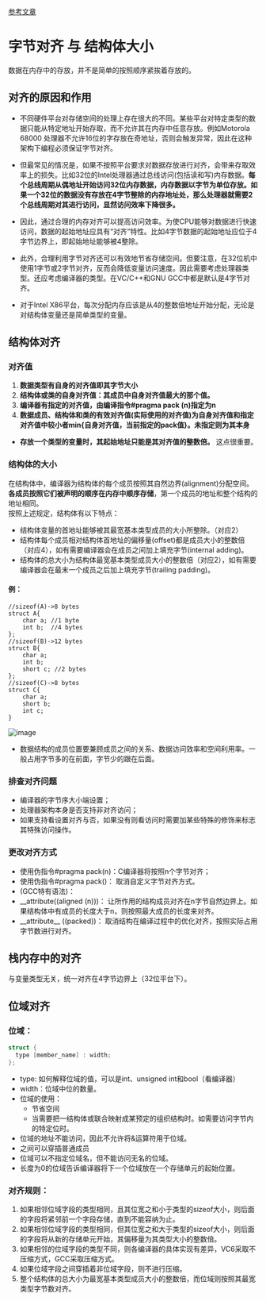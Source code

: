 [参考文章](https://www.cnblogs.com/clover-toeic/p/3853132.html)
# 字节对齐 与 结构体大小
数据在内存中的存放，并不是简单的按照顺序紧挨着存放的。

## 对齐的原因和作用
* 不同硬件平台对存储空间的处理上存在很大的不同。某些平台对特定类型的数据只能从特定地址开始存取，而不允许其在内存中任意存放。例如Motorola 68000 处理器不允许16位的字存放在奇地址，否则会触发异常，因此在这种架构下编程必须保证字节对齐。
* 但最常见的情况是，如果不按照平台要求对数据存放进行对齐，会带来存取效率上的损失。比如32位的Intel处理器通过总线访问(包括读和写)内存数据。**每个总线周期从偶地址开始访问32位内存数据，内存数据以字节为单位存放。如果一个32位的数据没有存放在4字节整除的内存地址处，那么处理器就需要2个总线周期对其进行访问，显然访问效率下降很多。**
* 因此，通过合理的内存对齐可以提高访问效率。为使CPU能够对数据进行快速访问，数据的起始地址应具有“对齐”特性。比如4字节数据的起始地址应位于4字节边界上，即起始地址能够被4整除。

* 此外，合理利用字节对齐还可以有效地节省存储空间。但要注意，在32位机中使用1字节或2字节对齐，反而会降低变量访问速度。因此需要考虑处理器类型。还应考虑编译器的类型。在VC/C++和GNU GCC中都是默认是4字节对齐。
* 对于Intel X86平台，每次分配内存应该是从4的整数倍地址开始分配，无论是对结构体变量还是简单类型的变量。

## 结构体对齐
### 对齐值
1. **数据类型有自身的对齐值即其字节大小**
2. **结构体或类的自身对齐值：其成员中自身对齐值最大的那个值。**
3. **编译器有指定的对齐值，由编译指令#pragma pack (n)指定为n**
4. **数据成员、结构体和类的有效对齐值(实际使用的对齐值)为自身对齐值和指定对齐值中较小者min{自身对齐值，当前指定的pack值}。未指定则为其本身**  

* **存放一个类型的变量时，其起始地址只能是其对齐值的整数倍。** 这点很重要。

### 结构体的大小
在结构体中，编译器为结构体的每个成员按照其自然边界(alignment)分配空间。**各成员按照它们被声明的顺序在内存中顺序存储**，第一个成员的地址和整个结构的地址相同。  
按照上述规定，结构体有以下特点：
* 结构体变量的首地址能够被其最宽基本类型成员的大小所整除。（对应2）
* 结构体每个成员相对结构体首地址的偏移量(offset)都是成员大小的整数倍（对应4），如有需要编译器会在成员之间加上填充字节(internal adding)。
* 结构体的总大小为结构体最宽基本类型成员大小的整数倍（对应2），如有需要编译器会在最末一个成员之后加上填充字节(trailing padding)。
#### 例：
```
//sizeof(A)->8 bytes
struct A{
    char a; //1 byte
    int b;  //4 bytes
};
//sizeof(B)->12 bytes
struct B{
    char a;
    int b;
    short c; //2 bytes
};
//sizeof(C)->8 bytes
struct C{
    char a;
    short b;
    int c;
}
```
![image](498A78EC457B473995C2B591E582A004)
* 数据结构的成员位置要兼顾成员之间的关系、数据访问效率和空间利用率。一般占用字节多的在前面，字节少的跟在后面。
### 排查对齐问题
* 编译器的字节序大小端设置；
* 处理器架构本身是否支持非对齐访问；
* 如果支持看设置对齐与否，如果没有则看访问时需要加某些特殊的修饰来标志其特殊访问操作。 

### 更改对齐方式
* 使用伪指令#pragma pack(n)：C编译器将按照n个字节对齐；
* 使用伪指令#pragma pack()： 取消自定义字节对齐方式。
* (GCC特有语法)：
* __attribute((aligned (n)))： 让所作用的结构成员对齐在n字节自然边界上。如果结构体中有成员的长度大于n，则按照最大成员的长度来对齐。
* \_\_attribute\_\_ ((packed))： 取消结构在编译过程中的优化对齐，按照实际占用字节数进行对齐。


## 栈内存中的对齐
与变量类型无关，统一对齐在4字节边界上（32位平台下）。


## 位域对齐
### 位域：
```c++
struct {
  type [member_name] : width;
};
```
* type: 如何解释位域的值，可以是int、unsigned int和bool（看编译器）
* width：位域中位的数量。
* 位域的使用：
    * 节省空间
    * 当需要把一结构体或联合映射成某预定的组织结构时。如需要访问字节内的特定位时。
* 位域的地址不能访问，因此不允许将&运算符用于位域。
* 之间可以穿插普通成员
* 位域可以不指定位域名，但不能访问无名的位域。
* 长度为0的位域告诉编译器将下一个位域放在一个存储单元的起始位置。

### 对齐规则：
1. 如果相邻位域字段的类型相同，且其位宽之和小于类型的sizeof大小，则后面的字段将紧邻前一个字段存储，直到不能容纳为止。
2. 如果相邻位域字段的类型相同，但其位宽之和大于类型的sizeof大小，则后面的字段将从新的存储单元开始，其偏移量为其类型大小的整数倍。
3. 如果相邻的位域字段的类型不同，则各编译器的具体实现有差异，VC6采取不压缩方式，GCC采取压缩方式。
4. 如果位域字段之间穿插着非位域字段，则不进行压缩。
5. 整个结构体的总大小为最宽基本类型成员大小的整数倍，而位域则按照其最宽类型字节数对齐。


